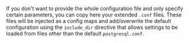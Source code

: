 If you don't want to provide the whole configuration file and only specify certain parameters, you can copy here your extended `.conf` files.
These files will be injected as a config maps and add/overwrite the default configuration using the `include_dir` directive that allows settings to be loaded from files other than the default `postgresql.conf`.
